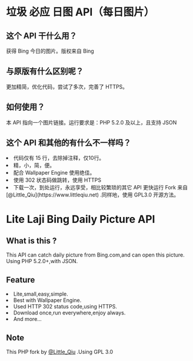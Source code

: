 # 垃圾 必应 日图 API（每日图片）
## 这个 API 干什么用？
获得 Bing 今日的图片。版权来自 Bing
## 与原版有什么区别呢？
更加精简，优化代码，尝试了多次，完善了 HTTPS。
## 如何使用？
本 API 指向一个图片链接。运行要求是：PHP 5.2.0 及以上，且支持 JSON
## 这个 API 和其他的有什么不一样吗？
<li>代码仅有 15 行，去除掉注释，仅10行。
<li>精，小，简，便。
<li>配合 Wallpaper Engine 使用绝佳。
<li>使用 302 状态码做跳转，使用 HTTPS
<li>下载一次，到处运行，永远享受，相比较繁琐的其它 API 更快运行
Fork 来自 [@Little_Qiu](https://www.littleqiu.net) .同样地，使用 GPL3.0 开源方法。

# Lite Laji Bing Daily Picture API
## What is this ?
This API can catch daily picture from Bing.com,and can open this picture.
Using PHP 5.2.0+,with JSON.
## Feature
<li>Lite,small,easy,simple.
<li>Best with Wallpaper Engine.
<li>Used HTTP 302 status code,using HTTPS.
<li>Download once,run everywhere,enjoy always.
<li>And more...

## Note
This PHP fork by [@Little_Qiu](https://www.littleqiu.net) .Using GPL 3.0
